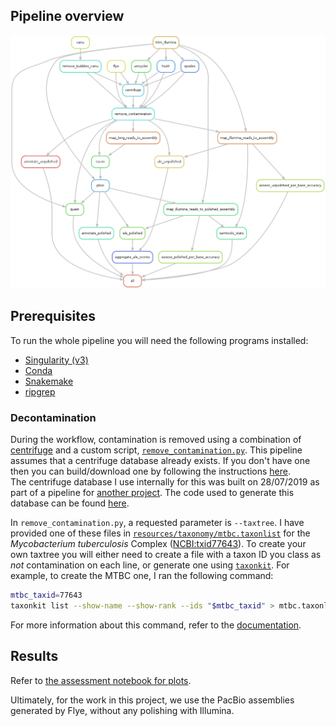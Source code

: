 ## Pipeline overview

![rulegraph](resources/rulegraph.png)

## Prerequisites

To run the whole pipeline you will need the following programs installed:
- [Singularity (v3)][singularity]
- [Conda][conda]
- [Snakemake][snakemake]
- [ripgrep][ripgrep]

### Decontamination

During the workflow, contamination is removed using a combination of
[centrifuge][centrifuge] and a custom script,
[`remove_contamination.py`][remove_contamination]. This pipeline assumes that a
centrifuge database already exists. If you don't have one then you can build/download
one by following the instructions [here][centrifuge_db].  
The centrifuge database I use internally for this was built on 28/07/2019 as part of a
pipeline for [another project][puntseq]. The code used to generate this database can be
found [here][puntseq_centrifuge].

In `remove_contamination.py`, a requested parameter is `--taxtree`. I have provided one
of these files in [`resources/taxonomy/mtbc.taxonlist`][taxonlist] for the
*Mycobacterium tuberculosis* Complex ([NCBI:txid77643][mtbc]). To create your own
taxtree you will either need to create a file with a taxon ID you class as *not*
contamination on each line, or generate one using [`taxonkit`][taxonkit]. For example,
to create the MTBC one, I ran the following command:

```bash
mtbc_taxid=77643
taxonkit list --show-name --show-rank --ids "$mtbc_taxid" > mtbc.taxonlist
```

For more information about this command, refer to the [documentation][taxonkit_list].

## Results

Refer to [the assessment notebook for plots](assessment/report.ipynb).

Ultimately, for the work in this project, we use the PacBio assemblies generated by
Flye, without any polishing with Illumina.

[centrifuge]: https://github.com/DaehwanKimLab/centrifuge
[centrifuge_db]: https://ccb.jhu.edu/software/centrifuge/manual.shtml#database-download-and-index-building
[conda]: https://docs.conda.io/projects/conda/en/latest/user-guide/install/
[mtbc]: https://www.ncbi.nlm.nih.gov/Taxonomy/Browser/wwwtax.cgi?mode=Info&id=77643&lvl=3&lin=f&keep=1&srchmode=1&unlock
[puntseq]: https://github.com/d-j-k/puntseq
[puntseq_centrifuge]: https://github.com/d-j-k/puntseq/blob/d9c28007c2a9af123e1644d136bf43f225b3e463/analysis/rules/centrifuge.smk#L1-L74
[remove_contamination]: https://github.com/mbhall88/head_to_head_pipeline/blob/master/analysis/assembly/scripts/remove_contamination.py
[ripgrep]: https://github.com/BurntSushi/ripgrep
[singularity]: https://sylabs.io/guides/3.5/user-guide/quick_start.html#quick-installation-steps
[snakemake]: https://snakemake.readthedocs.io/en/stable/
[taxonkit]: https://github.com/shenwei356/taxonkit/
[taxonkit_list]: https://bioinf.shenwei.me/taxonkit/usage/#list
[taxonlist]: https://github.com/mbhall88/head_to_head_pipeline/blob/master/analysis/assembly/resources/taxonomy/mtbc.taxonlist

